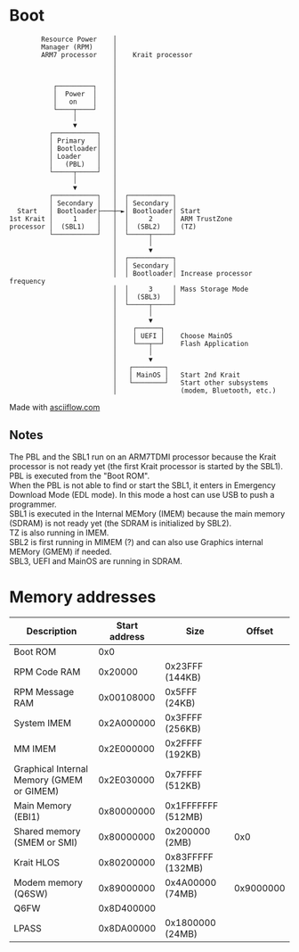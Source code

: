 # Boot

```
        Resource Power    │                                        
        Manager (RPM)     │                                        
        ARM7 processor    │    Krait processor                     
                          │                                        
                          │                                        
                          │                                        
           ┌─────────┐    │                                        
           │  Power  │    │                                        
           │   on    │    │                                        
           └────┬────┘    │                                        
                │         │                                        
                ▼         │                                        
          ┌───────────┐   │                                        
          │ Primary   │   │                                        
          │ Bootloader│   │                                        
          │ Loader    │   │                                        
          │   (PBL)   │   │                                        
          └─────┬─────┘   │                                        
                │         │                                        
                ▼         │                                        
          ┌───────────┐   │  ┌───────────┐                         
          │ Secondary │   │  │ Secondary │                         
  Start   │ Bootloader├───┼─►│ Bootloader│ Start                   
1st Krait │     1     │   │  │     2     │ ARM TrustZone           
processor │  (SBL1)   │   │  │  (SBL2)   │ (TZ)                    
          └───────────┘   │  └─────┬─────┘                         
                          │        │                               
                          │        ▼                               
                          │  ┌───────────┐                         
                          │  │ Secondary │                         
                          │  │ Bootloader│ Increase processor frequency            
                          │  │     3     │ Mass Storage Mode                    
                          │  │  (SBL3)   │                         
                          │  └─────┬─────┘                         
                          │        │                               
                          │        ▼                               
                          │    ┌──────┐                            
                          │    │ UEFI │    Choose MainOS           
                          │    └───┬──┘    Flash Application       
                          │        │                               
                          │        ▼                               
                          │   ┌────────┐                           
                          │   │ MainOS │   Start 2nd Krait         
                          │   └────────┘   Start other subsystems  
                          │                (modem, Bluetooth, etc.)
```

Made with [asciiflow.com](https://asciiflow.com)

## Notes
The PBL and the SBL1 run on an ARM7TDMI processor because the Krait processor is not ready yet (the first Krait processor is started by the SBL1).  
PBL is executed from the "Boot ROM".  
When the PBL is not able to find or start the SBL1, it enters in Emergency Download Mode (EDL mode). In this mode a host can use USB to push a programmer.  
SBL1 is executed in the Internal MEMory (IMEM) because the main memory (SDRAM) is not ready yet (the SDRAM is initialized by SBL2).  
TZ is also running in IMEM.  
SBL2 is first running in MIMEM (?) and can also use Graphics internal MEMory (GMEM) if needed.  
SBL3, UEFI and MainOS are running in SDRAM.  

# Memory addresses

| Description | Start address | Size | Offset |
|-------------|---------------|------|--------|
| Boot ROM | 0x0 |  | |
| RPM Code RAM | 0x20000 | 0x23FFF (144KB) | |
| RPM Message RAM | 0x00108000 | 0x5FFF (24KB) | |
| System IMEM | 0x2A000000 | 0x3FFFF (256KB) | |  
| MM IMEM | 0x2E000000 | 0x2FFFF (192KB) | |  
| Graphical Internal Memory (GMEM or GIMEM) | 0x2E030000 | 0x7FFFF (512KB) | |
| Main Memory (EBI1) | 0x80000000 | 0x1FFFFFFF (512MB) | |
| Shared memory (SMEM or SMI) | 0x80000000 | 0x200000 (2MB)| 0x0 | 
| Krait HLOS | 0x80200000 | 0x83FFFFF (132MB)| |
| Modem memory (Q6SW) | 0x89000000 | 0x4A00000 (74MB) | 0x9000000 |
| Q6FW | 0x8D400000 |  | |
| LPASS | 0x8DA00000 | 0x1800000 (24MB) | |




